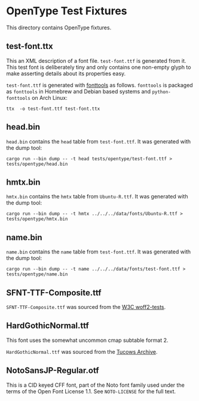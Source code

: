 # OpenType Test Fixtures

This directory contains OpenType fixtures.

## test-font.ttx

This an XML description of a font file. `test-font.ttf` is generated from it. This test font
is deliberately tiny and only contains one non-empty glyph to make asserting details about
its properties easy.

`test-font.ttf` is generated with [fonttools] as follows. `fonttools` is
packaged as `fonttools` in Homebrew and Debian based systems and
`python-fonttools` on Arch Linux:

    ttx  -o test-font.ttf test-font.ttx

## head.bin

`head.bin` contains the `head` table from `test-font.ttf`. It was generated with the dump tool:

    cargo run --bin dump -- -t head tests/opentype/test-font.ttf > tests/opentype/head.bin

## hmtx.bin

`hmtx.bin` contains the `hmtx` table from `Ubuntu-R.ttf`. It was generated with the dump tool:

    cargo run --bin dump -- -t hmtx ../../../data/fonts/Ubuntu-R.ttf > tests/opentype/hmtx.bin

## name.bin

`name.bin` contains the `name` table from `test-font.ttf`. It was generated with the dump tool:

    cargo run --bin dump -- -t name ../../../data/fonts/test-font.ttf > tests/opentype/name.bin

## SFNT-TTF-Composite.ttf

`SFNT-TTF-Composite.ttf` was sourced from the [W3C woff2-tests][W3C woff2-tests-file].

## HardGothicNormal.ttf

This font uses the somewhat uncommon cmap subtable format 2.

`HardGothicNormal.ttf` was sourced from the [Tucows Archive][tucows-hardgothic].

## NotoSansJP-Regular.otf

This is a CID keyed CFF font, part of the Noto font family used under the terms of the
Open Font License 1.1. See `NOTO-LICENSE` for the full text.

[fonttools]: https://github.com/fonttools/fonttools
[W3C woff2-tests-file]: https://github.com/w3c/woff2-tests/blob/7efc18fb4d4c488ef7ebe04e6cb80ee0ef36741f/generators/resources/SFNT-TTF-Composite.ttf
[tucows-hardgothic]: https://archive.org/details/tucows_305977_Hard_Gothic_Normal
